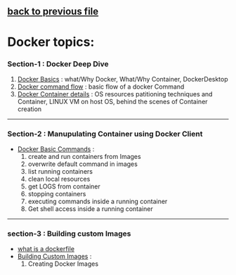 [back to previous file](../README.md)
---
# Docker topics:


### Section-1 : Docker Deep Dive

1. [Docker Basics](./section-1/docker-basics.md) : what/Why Docker, What/Why Container, DockerDesktop
2. [Docker command flow](./section-1/dockercommandflow.md) : basic flow of a docker Command
3. [Docker Container details](./section-1/container.md) : OS resources patitioning techniques and Container, LINUX VM on host OS, behind the scenes of Container creation 

--- 

### Section-2 : Manupulating Container using Docker Client

- [Docker Basic Commands](./section-2/basic-commands.md) : 
   1. create and run containers from Images
   2. overwrite default command in images
   3. list running containers
   4. clean local resources
   5. get LOGS from container
   6. stopping containers
   7. executing commands inside a running container
   8. Get shell access inside a running container 


---

### section-3 :  Building custom Images

- [what is a dockerfile](./section-3/about-dockerfile.md)
- [Building Custom Images](./section-3/building-custom-images.md) : 
   1. Creating Docker Images